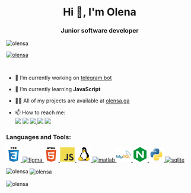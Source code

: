 <h1 align="center">Hi 👋, I'm Olena</h1>
<h3 align="center">Junior software developer</h3>

<p align="left"> <img src="https://komarev.com/ghpvc/?username=olensa&label=Profile%20views&color=0e75b6&style=flat" alt="olensa" /> </p>

<p align="left"> <a href="https://github.com/ryo-ma/github-profile-trophy"><img src="https://github-profile-trophy.vercel.app/?username=olensa" alt="olensa" /></a> </p>

<p align="left"> <a href="https://twitter.com/" target="blank"><img src="https://img.shields.io/twitter/follow/?logo=twitter&style=for-the-badge" alt="" /></a> </p>

- 🔭 I’m currently working on [telegram bot](https://github.com/olensa/tg_bot)

- 🌱 I’m currently learning **JavaScript**

- 👨‍💻 All of my projects are available at [olensa.ga](https://olensa.ga)

- 📫 How to reach me:   
  [<img src="https://img.icons8.com/color/48/000000/linkedin.png" width="3.5%"/>](https://www.linkedin.com/in/olenahlotova21/)
  [<img src="https://img.icons8.com/fluent/48/000000/facebook-new.png" width="3.5%"/>](https://www.facebook.com/lena.glotova.5)
  <a href="mailto:lenaglotova21@gmail.com"> <img src="https://img.icons8.com/fluent/48/000000/gmail.png" width="3.5%"/> </a>
  [<img src ="https://cdn2.iconfinder.com/data/icons/social-icons-33/128/Codepen-512.png" width='3.5%'/>](https://codepen.io/olensa)
  [<img src ="https://i.pinimg.com/736x/c8/95/2d/c8952d6e421a83d298a219edee783167.jpg" width='3.5%'/>](https://instagram.com/olensa374)
  

<h3 align="left">Languages and Tools:</h3>
<p align="left"> <a href="https://www.w3schools.com/css/" target="_blank"> <img src="https://raw.githubusercontent.com/devicons/devicon/master/icons/css3/css3-original-wordmark.svg" alt="css3" width="40" height="40"/> </a> <a href="https://www.figma.com/" target="_blank"> <img src="https://www.vectorlogo.zone/logos/figma/figma-icon.svg" alt="figma" width="40" height="40"/> </a> <a href="https://www.w3.org/html/" target="_blank"> <img src="https://raw.githubusercontent.com/devicons/devicon/master/icons/html5/html5-original-wordmark.svg" alt="html5" width="40" height="40"/> </a> <a href="https://developer.mozilla.org/en-US/docs/Web/JavaScript" target="_blank"> <img src="https://raw.githubusercontent.com/devicons/devicon/master/icons/javascript/javascript-original.svg" alt="javascript" width="40" height="40"/> </a> <a href="https://www.linux.org/" target="_blank"> <img src="https://raw.githubusercontent.com/devicons/devicon/master/icons/linux/linux-original.svg" alt="linux" width="40" height="40"/> </a> <a href="https://www.mathworks.com/" target="_blank"> <img src="https://raw.githubusercontent.com/simple-icons/simple-icons/master/icons/mathworks.svg" alt="matlab" width="40" height="40"/> </a> <a href="https://www.mysql.com/" target="_blank"> <img src="https://raw.githubusercontent.com/devicons/devicon/master/icons/mysql/mysql-original-wordmark.svg" alt="mysql" width="40" height="40"/> </a> <a href="https://www.nginx.com" target="_blank"> <img src="https://raw.githubusercontent.com/devicons/devicon/master/icons/nginx/nginx-original.svg" alt="nginx" width="40" height="40"/> </a> <a href="https://www.python.org" target="_blank"> <img src="https://raw.githubusercontent.com/devicons/devicon/master/icons/python/python-original.svg" alt="python" width="40" height="40"/> </a> <a href="https://www.sqlite.org/" target="_blank"> <img src="https://www.vectorlogo.zone/logos/sqlite/sqlite-icon.svg" alt="sqlite" width="40" height="40"/> </a> </p>

<p><img align="left" src="https://github-readme-stats.vercel.app/api/top-langs?username=olensa&show_icons=true&locale=en&layout=compact" alt="olensa" /></p>

<p>&nbsp;<img align="center" src="https://github-readme-stats.vercel.app/api?username=olensa&show_icons=true&locale=en" alt="olensa" /></p>

<p><img align="center" src="https://github-readme-streak-stats.herokuapp.com/?user=olensa&" alt="olensa" /></p>
